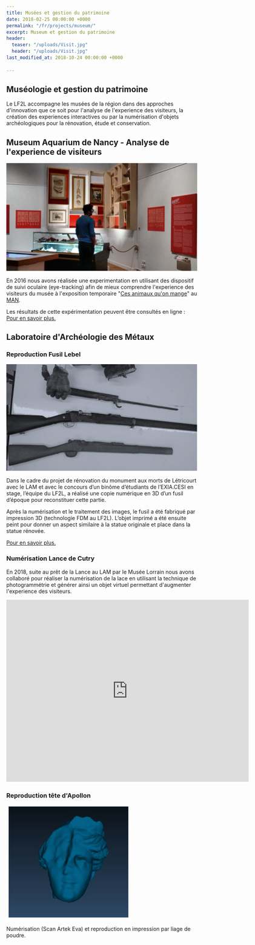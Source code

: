 ```yaml
---
title: Musées et gestion du patrimoine
date: 2018-02-25 00:00:00 +0000
permalink: "/fr/projects/museum/"
excerpt: Museum et gestion du patrimoine
header:
  teaser: "/uploads/Visit.jpg"
  header: "/uploads/Visit.jpg"
last_modified_at: 2018-10-24 00:00:00 +0000

---
```

## Muséologie et gestion du patrimoine

Le LF2L accompagne les musées de la région dans des approches d'innovation que ce soit pour l'analyse de l'experience des visiteurs, la création des experiences interactives ou par la numérisation d'objets archéologiques pour la rénovation, étude et conservation.

## Museum Aquarium de Nancy - Analyse de l'experience de visiteurs

![](/uploads/Visit.jpg)

En 2016 nous avons réalisée une experimentation en utilisant des dispositif de suivi oculaire (eye-tracking) afin de mieux comprendre l'experience des visiteurs du musée à l'exposition temporaire "[Ces animaux qu'on mange](http://cesanimauxquonmange.fr/v2/ "http://cesanimauxquonmange")" au [MAN](http://www.museumaquariumdenancy.eu "http://www.museumaquariumdenancy").

Les résultats de cette expérimentation peuvent être consultés en ligne : [Pour en savoir plus.](https://www.researchgate.net/profile/Giovanny_Arbelaez_Garces/publication/321058024_Understanding_Museum_visitors%27_experience_through_an_Eye-tracking_study_and_a_Living_Lab_approach/links/5a0af546a6fdccc69ed9c34c/Understanding-Museum-visitors-experience-through-an-Eye-tracking-study-and-a-Living-Lab-approach.pdf "https://www.researchgate.net/profile/Giovanny_Arbelaez_Garces/publication/321058024_Understanding_Museum_visitors%27_experience_through_an_Eye-tracking_study_and_a_Living_Lab_approach/links/5a0af546a6fdccc69ed9c34c/Understanding-Museum-visitors-experience-through-an-Eye-tracking-study-and-a-Living-Lab-approach.pdf")

## Laboratoire d'Archéologie des Métaux

### Reproduction Fusil Lebel

![](/uploads/photo_finale.png)

Dans le cadre du projet de rénovation du monument aux morts de Létricourt avec le LAM et avec le concours d’un binôme d’étudiants de l’EXIA.CESI en stage, l’équipe du LF2L, a réalisé une copie numérique en 3D d’un fusil d’époque pour reconstituer cette partie.

Après la numérisation et le traitement des images, le fusil a été fabriqué par impression 3D (technologie FDM au LF2L). L’objet imprimé a été ensuite peint pour donner un aspect similaire à la statue originale et place dans la statue rénovée.

[Pour en savoir plus.](https://factuel.univ-lorraine.fr/node/9664 "https://factuel.univ-lorraine.fr/node/9664")

### Numérisation Lance de Cutry

En 2018, suite au prêt de la Lance au LAM par le Musée Lorrain nous avons collaboré pour réaliser la numérisation de la lace en utilisant la technique de photogrammétrie et générer ainsi un objet virtuel permettant d'augmenter l'experience des visiteurs.

<iframe allowfullscreen webkitallowfullscreen width="640" height="480" frameborder="0" seamless src="https://p3d.in/e/aiYjc"></iframe>

### Reproduction tête d'Apollon

![](/uploads/tete-apollon.png)

Numérisation (Scan Artek Eva) et reproduction en impression par liage de poudre.